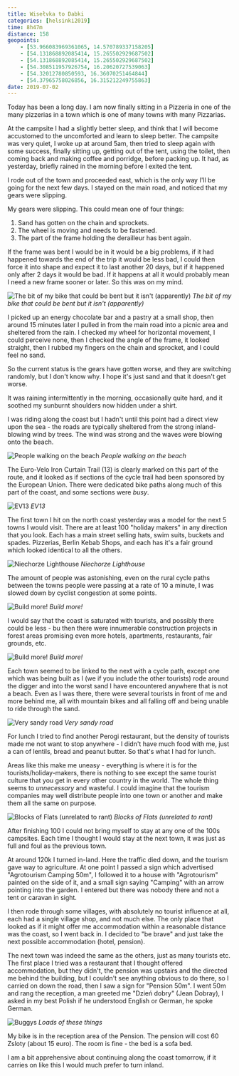 ```yaml
--- 
title: Wisełvka to Dabki
categories: [helsinki2019]
time: 8h47m
distance: 158
geopoints:
    - [53.966083969361065, 14.570789337158205]
    - [54.131868892085414, 15.265502929687502]
    - [54.131868892085414, 15.265502929687502]
    - [54.308511957926754, 16.20620727539063]
    - [54.32012780850593, 16.36070251464844]
    - [54.37965758026856, 16.315212249755863]
date: 2019-07-02
---
```


Today has been a long day. I am now finally sitting in a Pizzeria in one of
the many pizzerias in a town which is one of many towns with many Pizzarias.

At the campsite I had a slightly better sleep, and think that I will become
accustomed to the uncomforted and learn to sleep better. The campsite was very
quiet, I woke up at around 5am, then tried to sleep again with some success,
finally sitting up, getting out of the tent, using the toilet, then coming
back and making coffee and porridge, before packing up. It had, as yesterday,
briefly rained in the morning before I exited the tent.

I rode out of the town and proceeded east, which is the only way I'll be going
for the next few days. I stayed on the main road, and noticed that my gears were
slipping.

My gears were slipping. This could mean one of four things:

1. Sand has gotten on the chain and sprockets.
2. The wheel is moving and needs to be fastened.
3. The part of the frame holding the derailleur has bent again.

If the frame was bent I would be in it would be a big problems, if it had
happened towards the end of the trip it would be less bad, I could then force
it into shape and expect it to last another 20 days, but if it happened
only after 2 days it would be bad. If it happens at all it would probably mean
I need a new frame sooner or later. So this was on my mind.

![The bit of my bike that could be bent but it isn't (apparently)](/images/tallinn/2019-07-02/1.JPG)
*The bit of my bike that could be bent but it isn't (apparently)*

I picked up an energy chocolate bar and a pastry at a small shop, then around
15 minutes later I pulled in from the main road into a picnic area and
sheltered from the rain. I checked my wheel for horizontal movement, I could
perceive none, then I checked the angle of the frame, it looked straight, then
I rubbed my fingers on the chain and sprocket, and I could feel no sand.

So the current status is the gears have gotten worse, and they are switching
randomly, but I don't know why. I hope it's just sand and that it doesn't get
worse.

It was raining intermittently in the morning, occasionally quite hard, and it
soothed my sunburnt shoulders now hidden under a shirt.

I was riding along the coast but I hadn't until this point had a direct view
upon the sea - the roads are typically sheltered from the strong
inland-blowing wind by trees. The wind was strong and the waves were blowing
onto the beach.

![People walking on the beach](/images/tallinn/2019-07-02/2.JPG)
*People walking on the beach*

The Euro-Velo Iron Curtain Trail (13) is clearly marked on this part of the
route, and it looked as if sections of the cycle trail had been sponsored by
the European Union. There were dedicated bike paths along much of this part of
the coast, and some sections were _busy_.

![EV13](/images/tallinn/2019-07-02/4.JPG)
*EV13*


The first town I hit on the north coast yesterday was a model for the next 5
towns I would visit. There are at least 100 "holiday makers" in any direction
that you look. Each has a main street selling hats, swim suits, buckets and
spades. Pizzerias, Berlin Kebab Shops, and each has it's a fair ground which
looked identical to all the others.

![Niechorze Lighthouse](/images/tallinn/2019-07-02/3.JPG)
*Niechorze Lighthouse*

The amount of people was astonishing, even on the rural cycle paths between
the towns people were passing at a rate of 10 a minute, I was slowed down by
cyclist congestion at some points.

![Build more!](/images/tallinn/2019-07-02/5.JPG)
*Build more!*

I would say that the coast is saturated with tourists, and possibly there
could be less - bu then there were innumerable construction projects in forest
areas promising even more hotels, apartments, restaurants, fair grounds,
etc.

![Build more!](/images/tallinn/2019-07-02/6.JPG)
*Build more!*

Each town seemed to be linked to the next with a cycle path, except one which
was being built as I (we if you include the other tourists) rode around the
digger and into the worst sand I have encountered anywhere that is not a
beach. Even as I was there, there were several tourists in front of me and
more behind me, all with mountain bikes and all falling off and being unable
to ride through the sand.

![Very sandy road](/images/tallinn/2019-07-02/8.JPG)
*Very sandy road*

For lunch I tried to find another Perogi restaurant, but the density of
tourists made me not want to stop anywhere - I didn't have much food with me,
just a can of lentils, bread and peanut butter. So that's what I had for
lunch.

Areas like this make me uneasy - everything is where it is for the
tourists/holiday-makers, there is nothing to see except the same tourist
culture that you get in every other country in the world. The whole thing
seems to _unnecessary_ and wasteful. I could imagine that the tourism companies
may well distribute people into one town or another and make them all the same
on purpose.

![Blocks of Flats (unrelated to rant)](/images/tallinn/2019-07-02/7.JPG)
*Blocks of Flats (unrelated to rant)*

After finishing 100 I could not bring myself to stay at any one of the 100s
campsites. Each time I thought I would stay at the next town, it was just as
full and foul as the previous town.

At around 120k I turned in-land. Here the traffic died down, and the tourism
gave way to agriculture. At one point I passed a sign which advertised
"Agrotourism Camping 50m", I followed it to a house with "Agrotourism" painted
on the side of it, and a small sign saying "Camping" with an arrow pointing
into the garden. I entered but there was nobody there and not a tent or
caravan in sight.

I then rode through some villages, with absolutely no tourist influence at
all, each had a single village shop, and not much else. The only place that
looked as if it might offer me accommodation within a reasonable distance was
the coast, so I went back in. I decided to "be brave" and just take the next
possible accommodation (hotel, pension).

The next town was indeed the same as the others, just as many tourists etc.
The first place I tried was a restaurant that I thought offered accommodation,
but they didn't, the pension was upstairs and the directed me behind the
building, but I couldn't see anything obvious to do there, so I carried on
down the road, then I saw a sign for "Pension 50m". I went 50m and rang the
reception, a man greeted me "Dzień dobry" (Jean Dobray), I asked in my best
Polish if he understood English or German, he spoke German.

![Buggys](/images/tallinn/2019-07-02/9.JPG)
*Loads of these things*

My bike is in the reception area of the Pension. The pension will cost 60
Zsloty (about 15 euro). The room is fine - the bed is a sofa bed.

I am a bit apprehensive about continuing along the coast tomorrow, if it
carries on like this I would much prefer to turn inland.
